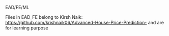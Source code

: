 EAD/FE/ML

Files in EAD_FE belong to Kirsh Naik: https://github.com/krishnaik06/Advanced-House-Price-Prediction- and are for learning purpose
